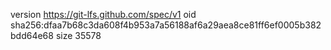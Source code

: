 version https://git-lfs.github.com/spec/v1
oid sha256:dfaa7b68c3da608f4b953a7a56188af6a29aea8ce81ff6ef0005b382bdd64e68
size 35578
